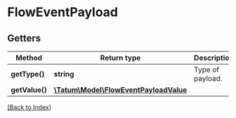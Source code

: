 # FlowEventPayload

## Getters

Method | Return type | Description | Notes
------------ | ------------- | ------------- | -------------
**getType()** | **string** | Type of payload. | [optional]
**getValue()** | [**\Tatum\Model\FlowEventPayloadValue**](FlowEventPayloadValue.md) |  | [optional]

[[Back to Index]](../index.md)
